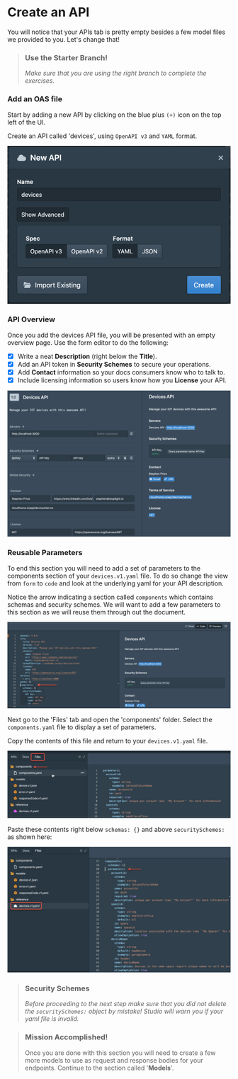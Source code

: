 # Create an API

You will notice that your APIs tab is pretty empty besides a few model files we provided to you. Let's change that!

<!-- theme: warning -->

> ### Use the Starter Branch!
>
> _Make sure that you are using the right branch to complete the exercises._

### Add an OAS file

Start by adding a new API by clicking on the blue plus `(+)` icon on the top left of the UI.

Create an API called 'devices', using `OpenAPI v3` and `YAML` format.

![newAPI](../../assets/images/newAPI.png)

### API Overview

Once you add the devices API file, you will be presented with an empty overview page. Use the form editor to do the following:

- [x] Write a neat **Description** (right below the **Title**).
- [x] Add an API token in **Security Schemes** to secure your operations.
- [x] Add **Contact** information so your docs consumers know who to talk to.
- [x] Include licensing information so users know how you **License** your API.

![overview](../../assets/images/overview.png)

### Reusable Parameters

To end this section you will need to add a set of parameters to the components section of your `devices.v1.yaml` file. To do so change the view from `form` to `code` and look at the underlying yaml for your API description.

Notice the arrow indicating a section called `components` which contains schemas and security schemes. We will want to add a few parameters to this section as we will reuse them through out the document.

![empty components](../../assets/images/emptyComponents.png)

Next go to the 'Files' tab and open the 'components' folder. Select the `components.yaml` file to display a set of parameters. 

Copy the contents of this file and return to your `devices.v1.yaml` file. 

![parameters](../../assets/images/parameters.png)

Paste these contents right below `schemas: {}` and above `securitySchemes:` as shown here:

![shared parameters](../../assets/images/sharedParameters.png)

<!-- theme: warning -->

> ### Security Schemes
>
> _Before proceeding to the next step make sure that you did not delete the _`securitySchemes:`_ object by mistake! Studio will warn you if your yaml file is invalid._

<!-- theme: success -->

> ### Mission Accomplished!
>
>Once you are done with this section you will need to create a few more models to use as request and response bodies for your endpoints. Continue to the section called '**Models**'.
